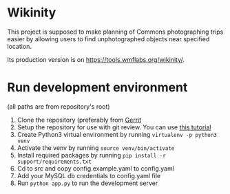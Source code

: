 # Wikinity

This project is supposed to make planning of Commons photographing trips easier by allowing users to find unphotographed objects near specified location. 

Its production version is on https://tools.wmflabs.org/wikinity/.

# Run development environment

(all paths are from repository's root)

1. Clone the repository (preferably from [Gerrit](https://gerrit.wikimedia.org/r/admin/projects/labs/tools/wikinity)
2. Setup the repository for use with git review. You can use [this tutorial](https://www.mediawiki.org/wiki/Gerrit/Tutorial)
3. Create Python3 virtual environment by running `virtualenv -p python3 venv`
4. Activate the venv by running `source venv/bin/activate`
5. Install required packages by running `pip install -r support/requirements.txt`
6. Cd to src and copy config.example.yaml to config.yaml
7. Add your MySQL db credentials to config.yaml file
8. Run `python app.py` to run the development server
